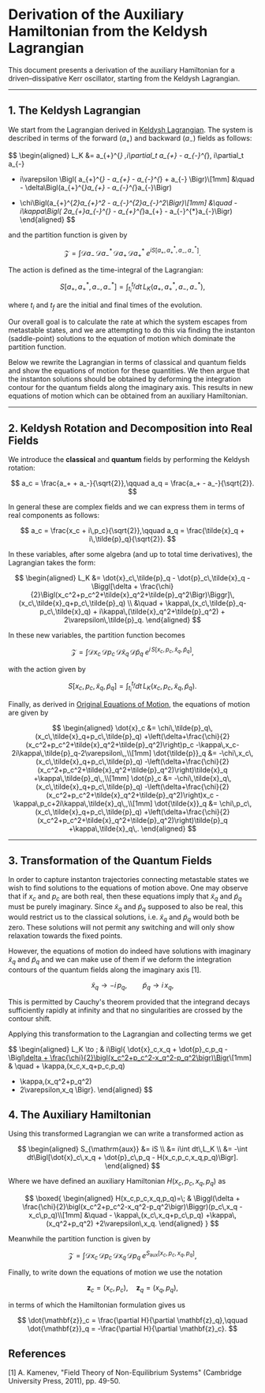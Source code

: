 # Derivation of the Auxiliary Hamiltonian from the Keldysh Lagrangian

This document presents a derivation of the auxiliary Hamiltonian for a driven–dissipative Kerr oscillator, starting from the Keldysh Lagrangian.

---

## 1. The Keldysh Lagrangian

We start from the Lagrangian derived in [Keldysh Lagrangian](KeldyshLagrangian.md). The system is described in terms of the forward ($a_+$) and backward ($a_-$) fields as follows:

$$
\begin{aligned}
L_K &= a_{+}^{*} \,i\partial_t a_{+} - a_{-}^{*}\, i\partial_t a_{-}
+ i\varepsilon \Bigl( a_{+}^{*} - a_{+} - a_{-}^{*} + a_{-} \Bigr)\\[1mm]
&\quad - \delta\Bigl(a_{+}^{*}a_{+} - a_{-}^{*}a_{-}\Bigr)
- \chi\Bigl(a_{+}^{*2}a_{+}^2 - a_{-}^{*2}a_{-}^2\Bigr)\\[1mm]
&\quad - i\kappa\Bigl( 2a_{+}a_{-}^{*} - a_{+}^{*}a_{+} - a_{-}^{*}a_{-}\Bigr)
\end{aligned}
$$

and the partition function is given by

$$
\mathcal{Z} = \int \mathcal{D}a_{-}\,\mathcal{D}a_{-}^{*}\,\mathcal{D}a_{+}\,\mathcal{D}a_{+}^{*}\;e^{iS[a_+,a_+^*,a_-,a_-^*]}.
$$

The action is defined as the time-integral of the Lagrangian:

$$
S[a_+,a_+^*,a_-,a_-^*] = \int_{t_i}^{t_f} dt\, L_K(a_+,a_+^*,a_-,a_-^*),
$$

where $t_i$ and $t_f$ are the initial and final times of the evolution.

Our overall goal is to calculate the rate at which the system escapes from metastable states, and we are attempting to do this via finding the instanton (saddle-point) solutions to the equation of motion which dominate the partition function.

Below we rewrite the Lagrangian in terms of classical and quantum fields and show the equations of motion for these quantities. We then argue that the instanton solutions should be obtained by deforming the integration contour for the quantum fields along the imaginary axis. This results in new equations of motion which can be obtained from an auxiliary Hamiltonian.

---

## 2. Keldysh Rotation and Decomposition into Real Fields

We introduce the **classical** and **quantum** fields by performing the Keldysh rotation:

$$
a_c = \frac{a_+ + a_-}{\sqrt{2}},\qquad
a_q = \frac{a_+ - a_-}{\sqrt{2}}.
$$

In general these are complex fields and we can express them in terms of real components as follows:

$$
a_c = \frac{x_c + i\,p_c}{\sqrt{2}},\qquad
a_q = \frac{\tilde{x}_q + i\,\tilde{p}_q}{\sqrt{2}}.
$$

In these variables, after some algebra (and up to total time derivatives), the Lagrangian takes the form:

$$
\begin{aligned}
L_K &= \dot{x}_c\,\tilde{p}_q - \dot{p}_c\,\tilde{x}_q -\Biggl[\delta + \frac{\chi}{2}\Bigl(x_c^2+p_c^2+\tilde{x}_q^2+\tilde{p}_q^2\Bigr)\Biggr]\,(x_c\,\tilde{x}_q+p_c\,\tilde{p}_q) \\
&\quad + \kappa\,(x_c\,\tilde{p}_q-p_c\,\tilde{x}_q) + i\kappa\,(\tilde{x}_q^2+\tilde{p}_q^2) + 2\varepsilon\,\tilde{p}_q.
\end{aligned}
$$

In these new variables, the partition function becomes

$$
\mathcal{Z} = \int \mathcal{D}x_c\,\mathcal{D}p_c\,\mathcal{D}\tilde{x}_q\,\mathcal{D}\tilde{p}_q \; e^{i\,S[x_c,p_c,\tilde{x}_q,\tilde{p}_q]},
$$

with the action given by

$$
S[x_c,p_c,\tilde{x}_q,\tilde{p}_q] = \int_{t_i}^{t_f} dt\, L_K(x_c,p_c,\tilde{x}_q,\tilde{p}_q).
$$


Finally, as derived in [Original Equations of Motion](OriginalEom.md), the equations of motion are given by

$$
\begin{aligned}
\dot{x}_c &= \chi\,\tilde{p}_q\,(x_c\,\tilde{x}_q+p_c\,\tilde{p}_q)
+\left(\delta+\frac{\chi}{2}(x_c^2+p_c^2+\tilde{x}_q^2+\tilde{p}_q^2)\right)p_c
-\kappa\,x_c-2i\kappa\,\tilde{p}_q-2\varepsilon\,,\\[1mm]
\dot{\tilde{p}}_q &= -\chi\,x_c\,(x_c\,\tilde{x}_q+p_c\,\tilde{p}_q)
-\left(\delta+\frac{\chi}{2}(x_c^2+p_c^2+\tilde{x}_q^2+\tilde{p}_q^2)\right)\tilde{x}_q
+\kappa\,\tilde{p}_q\,,\\[1mm]
\dot{p}_c &= -\chi\,\tilde{x}_q\,(x_c\,\tilde{x}_q+p_c\,\tilde{p}_q)
-\left(\delta+\frac{\chi}{2}(x_c^2+p_c^2+\tilde{x}_q^2+\tilde{p}_q^2)\right)x_c
-\kappa\,p_c+2i\kappa\,\tilde{x}_q\,,\\[1mm]
\dot{\tilde{x}}_q &= \chi\,p_c\,(x_c\,\tilde{x}_q+p_c\,\tilde{p}_q)
+\left(\delta+\frac{\chi}{2}(x_c^2+p_c^2+\tilde{x}_q^2+\tilde{p}_q^2)\right)\tilde{p}_q
+\kappa\,\tilde{x}_q\,.
\end{aligned}
$$

---

## 3. Transformation of the Quantum Fields

In order to capture instanton trajectories connecting metastable states we wish to find solutions to the equations of motion above. One may observe that if $x_c$ and $p_c$ are both real, then these equations imply that $\tilde{x}_q$ and $\tilde{p}_q$ must be purely imaginary. Since $\tilde{x}_q$ and $\tilde{p}_q$ supposed to also be real, this would restrict us to the classical solutions, i.e. $\tilde{x}_q$ and $\tilde{p}_q$ would both be zero. These solutions will not permit any switching and will only show relaxation towards the fixed points.

However, the equations of motion do indeed have solutions with imaginary $\tilde{x}_q$ and $\tilde{p}_q$ and we can make use of them if we deform the integration contours of the quantum fields along the imaginary axis [1].

$$
\tilde{x}_q \to -i\,p_q,\qquad \tilde{p}_q \to i\,x_q,
$$

This is permitted by Cauchy's theorem provided that the integrand decays sufficiently rapidly at infinity and that no singularities are crossed by the contour shift.

Applying this transformation to the Lagrangian and collecting terms we get

$$
\begin{aligned}
L_K \to \; & i\Bigl\{ \dot{x}_c\,x_q + \dot{p}_c\,p_q - \Bigl[\delta + \frac{\chi}{2}\bigl(x_c^2+p_c^2-x_q^2-p_q^2\bigr)\Bigr](p_c\,x_q-x_c\,p_q)\\[1mm]
& \quad + \kappa\,(x_c\,x_q+p_c\,p_q)
- \kappa\,(x_q^2+p_q^2)
- 2\varepsilon\,x_q \Bigr\}.
\end{aligned}
$$


## 4. The Auxiliary Hamiltonian

Using this transformed Lagrangian we can write a transformed action as

$$
\begin{aligned}
S_{\mathrm{aux}} &= iS \\
&= i\int dt\,L_K \\
&= -\int dt\Bigl[\dot{x}_c\,x_q + \dot{p}_c\,p_q - H(x_c,p_c,x_q,p_q)\Bigr].
\end{aligned}
$$

Where we have defined an auxiliary Hamiltonian $H(x_c,p_c,x_q,p_q)$ as

$$
\boxed{
\begin{aligned}
H(x_c,p_c,x_q,p_q)=\; & \Biggl(\delta + \frac{\chi}{2}\bigl(x_c^2+p_c^2-x_q^2-p_q^2\bigr)\Biggr)(p_c\,x_q - x_c\,p_q)\\[1mm]
&\quad - \kappa\,(x_c\,x_q+p_c\,p_q)
+\kappa\,(x_q^2+p_q^2)
+2\varepsilon\,x_q.
\end{aligned}
}
$$

Meanwhile the partition function is given by

$$
\mathcal{Z} = \int \mathcal{D}x_c\,\mathcal{D}p_c\,\mathcal{D}x_q\,\mathcal{D}p_q \; e^{S_{\mathrm{aux}}[x_c,p_c,x_q,p_q]},
$$


Finally, to write down the equations of motion we use the notation

$$
\mathbf{z}_c=(x_c,p_c),\quad \mathbf{z}_q=(x_q,p_q),
$$

in terms of which the Hamiltonian formulation gives us

$$
\dot{\mathbf{z}}_c = \frac{\partial H}{\partial \mathbf{z}_q},\qquad
\dot{\mathbf{z}}_q = -\frac{\partial H}{\partial \mathbf{z}_c}.
$$

## References

[1] A. Kamenev, "Field Theory of Non-Equilibrium Systems" (Cambridge University Press, 2011), pp. 49-50.